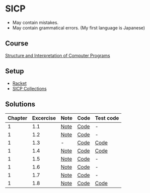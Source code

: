 # SICP

* May contain mistakes.
* May contain grammatical errors. (My first language is Japanese)
## Course
[Structure and Interpretation of Computer Programs](https://ocw.mit.edu/courses/6-001-structure-and-interpretation-of-computer-programs-spring-2005/)
## Setup
- [Racket](https://racket-lang.org/)
- [SICP Collections](https://docs.racket-lang.org/sicp-manual/index.html)
## Solutions

| Chapter | Excercise | Note                         | Code                          | Test code                           |
| ------- | --------- | ---------------------------- | ----------------------------- | ----------------------------------- |
| 1       | 1.1       | [Note](Chapter1/doc/1.01.md) | [Code](Chapter1/src/1.01.scm) | -                                   |
| 1       | 1.2       | [Note](Chapter1/doc/1.02.md) | [Code](Chapter1/src/1.02.scm) | -                                   |
| 1       | 1.3       | -                            | [Code](Chapter1/src/1.03.scm) | [Code](Chapter1/test/test_1.03.scm) |
| 1       | 1.4       | [Note](Chapter1/doc/1.04.md) | [Code](Chapter1/src/1.04.scm) | [Code](Chapter1/test/test_1.04.scm) |
| 1       | 1.5       | [Note](Chapter1/doc/1.05.md) | [Code](Chapter1/src/1.05.scm) | -                                   |
| 1       | 1.6       | [Note](Chapter1/doc/1.06.md) | [Code](Chapter1/src/1.06.scm) | -                                   |
| 1       | 1.7       | [Note](Chapter1/doc/1.07.md) | [Code](Chapter1/src/1.07.scm) | -                                   |
| 1       | 1.8       | [Note](Chapter1/doc/1.08.md) | [Code](Chapter1/src/1.08.scm) | [Code](Chapter1/test/test_1.08.scm) |
